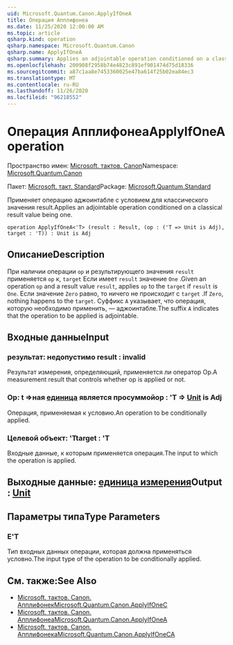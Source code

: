 ```yaml
---
uid: Microsoft.Quantum.Canon.ApplyIfOneA
title: Операция Апплифонеа
ms.date: 11/25/2020 12:00:00 AM
ms.topic: article
qsharp.kind: operation
qsharp.namespace: Microsoft.Quantum.Canon
qsharp.name: ApplyIfOneA
qsharp.summary: Applies an adjointable operation conditioned on a classical result value being one.
ms.openlocfilehash: 200908f2958b74e4823c891ef901474d75d18336
ms.sourcegitcommit: a87c1aa8e7453360025e47ba614f25b02ea84ec3
ms.translationtype: MT
ms.contentlocale: ru-RU
ms.lasthandoff: 11/26/2020
ms.locfileid: "96218552"
---
```

# <a name="applyifonea-operation"></a><span data-ttu-id="cdef1-102">Операция Апплифонеа</span><span class="sxs-lookup"><span data-stu-id="cdef1-102">ApplyIfOneA operation</span></span>

<span data-ttu-id="cdef1-103">Пространство имен: [Microsoft. тактов. Canon](xref:Microsoft.Quantum.Canon)</span><span class="sxs-lookup"><span data-stu-id="cdef1-103">Namespace: [Microsoft.Quantum.Canon](xref:Microsoft.Quantum.Canon)</span></span>

<span data-ttu-id="cdef1-104">Пакет: [Microsoft. такт. Standard](https://nuget.org/packages/Microsoft.Quantum.Standard)</span><span class="sxs-lookup"><span data-stu-id="cdef1-104">Package: [Microsoft.Quantum.Standard](https://nuget.org/packages/Microsoft.Quantum.Standard)</span></span>


<span data-ttu-id="cdef1-105">Применяет операцию аджоинтабле с условием для классического значения result.</span><span class="sxs-lookup"><span data-stu-id="cdef1-105">Applies an adjointable operation conditioned on a classical result value being one.</span></span>

```qsharp
operation ApplyIfOneA<'T> (result : Result, (op : ('T => Unit is Adj), target : 'T)) : Unit is Adj
```


## <a name="description"></a><span data-ttu-id="cdef1-106">Описание</span><span class="sxs-lookup"><span data-stu-id="cdef1-106">Description</span></span>

<span data-ttu-id="cdef1-107">При наличии операции `op` и результирующего значения `result` применяется `op` к, `target` Если имеет `result` значение `One` .</span><span class="sxs-lookup"><span data-stu-id="cdef1-107">Given an operation `op` and a result value `result`, applies `op` to the `target` if `result` is `One`.</span></span> <span data-ttu-id="cdef1-108">Если значение `Zero` равно, то ничего не происходит с `target` .</span><span class="sxs-lookup"><span data-stu-id="cdef1-108">If `Zero`, nothing happens to the `target`.</span></span>
<span data-ttu-id="cdef1-109">Суффикс `A` указывает, что операция, которую необходимо применить, — аджоинтабле.</span><span class="sxs-lookup"><span data-stu-id="cdef1-109">The suffix `A` indicates that the operation to be applied is adjointable.</span></span>

## <a name="input"></a><span data-ttu-id="cdef1-110">Входные данные</span><span class="sxs-lookup"><span data-stu-id="cdef1-110">Input</span></span>

### <a name="result--__invalidresult__"></a><span data-ttu-id="cdef1-111">результат: __недопустимо <Result>__</span><span class="sxs-lookup"><span data-stu-id="cdef1-111">result : __invalid<Result>__</span></span>

<span data-ttu-id="cdef1-112">Результат измерения, определяющий, применяется ли оператор Op.</span><span class="sxs-lookup"><span data-stu-id="cdef1-112">A measurement result that controls whether op is applied or not.</span></span>


### <a name="op--t--unit--is-adj"></a><span data-ttu-id="cdef1-113">Op: t =>ная [единица](xref:microsoft.quantum.lang-ref.unit)  является просуммой</span><span class="sxs-lookup"><span data-stu-id="cdef1-113">op : 'T => [Unit](xref:microsoft.quantum.lang-ref.unit)  is Adj</span></span>

<span data-ttu-id="cdef1-114">Операция, применяемая к условию.</span><span class="sxs-lookup"><span data-stu-id="cdef1-114">An operation to be conditionally applied.</span></span>


### <a name="target--t"></a><span data-ttu-id="cdef1-115">Целевой объект: 'T</span><span class="sxs-lookup"><span data-stu-id="cdef1-115">target : 'T</span></span>

<span data-ttu-id="cdef1-116">Входные данные, к которым применяется операция.</span><span class="sxs-lookup"><span data-stu-id="cdef1-116">The input to which the operation is applied.</span></span>



## <a name="output--unit"></a><span data-ttu-id="cdef1-117">Выходные данные: [единица измерения](xref:microsoft.quantum.lang-ref.unit)</span><span class="sxs-lookup"><span data-stu-id="cdef1-117">Output : [Unit](xref:microsoft.quantum.lang-ref.unit)</span></span>



## <a name="type-parameters"></a><span data-ttu-id="cdef1-118">Параметры типа</span><span class="sxs-lookup"><span data-stu-id="cdef1-118">Type Parameters</span></span>

### <a name="t"></a><span data-ttu-id="cdef1-119">Е</span><span class="sxs-lookup"><span data-stu-id="cdef1-119">'T</span></span>

<span data-ttu-id="cdef1-120">Тип входных данных операции, которая должна применяться условно.</span><span class="sxs-lookup"><span data-stu-id="cdef1-120">The input type of the operation to be conditionally applied.</span></span>

## <a name="see-also"></a><span data-ttu-id="cdef1-121">См. также:</span><span class="sxs-lookup"><span data-stu-id="cdef1-121">See Also</span></span>

- [<span data-ttu-id="cdef1-122">Microsoft. тактов. Canon. Апплифонек</span><span class="sxs-lookup"><span data-stu-id="cdef1-122">Microsoft.Quantum.Canon.ApplyIfOneC</span></span>](xref:Microsoft.Quantum.Canon.ApplyIfOneC)
- [<span data-ttu-id="cdef1-123">Microsoft. тактов. Canon. Апплифонеа</span><span class="sxs-lookup"><span data-stu-id="cdef1-123">Microsoft.Quantum.Canon.ApplyIfOneA</span></span>](xref:Microsoft.Quantum.Canon.ApplyIfOneA)
- [<span data-ttu-id="cdef1-124">Microsoft. тактов. Canon. Апплифонека</span><span class="sxs-lookup"><span data-stu-id="cdef1-124">Microsoft.Quantum.Canon.ApplyIfOneCA</span></span>](xref:Microsoft.Quantum.Canon.ApplyIfOneCA)